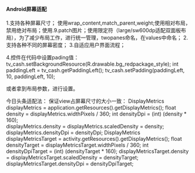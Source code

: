 #### Android屏幕适配
1.支持各种屏幕尺寸；
使用wrap_content,match_parent,weight;使用相对布局，禁用绝对布局；使用.9.patch图片；使用限定符（large/sw600dp适配双面板布局），为了减少布局工作，进行统一管理，twopanes命名，在values中命名；
2.支持各种不同的屏幕密度；
3.自适应用户界面流程；

4.控件在代码中设置pading值：
tv_cash.setBackgroundResource(R.drawable.bg_redpackage_style);
        int paddingLeft = tv_cash.getPaddingLeft();
        tv_cash.setPadding(paddingLeft, 10, paddingLeft, 10);
        
   或者拿到布局参数，进行设置。

今日头条适配法：
保证view占屏幕尺寸的大小一致：
DisplayMetrics displayMetrics = application.getResources().getDisplayMetrics();
       float density = displayMetrics.widthPixels / 360;
       int densityDpi = (int) (density * 160);       
       displayMetrics.density = displayMetrics.scaledDensity = density;
       displayMetrics.densityDpi = densityDpi;
        DisplayMetrics displayMetricsTarget = activity.getResources().getDisplayMetrics();
        float densityTarget = displayMetricsTarget.widthPixels / 360;
        int densityDpiTarget = (int) (densityTarget * 160);
        displayMetricsTarget.density = displayMetricsTarget.scaledDensity = densityTarget;
        displayMetricsTarget.densityDpi = densityDpiTarget;
